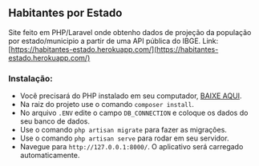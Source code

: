 ## Habitantes por Estado
Site feito em PHP/Laravel onde obtenho dados de projeção da população por estado/municipio a partir de uma API pública do IBGE.
Link: [https://habitantes-estado.herokuapp.com/](https://habitantes-estado.herokuapp.com/)

### Instalação: 

* Você precisará do PHP instalado em seu computador, [BAIXE AQUI](https://www.php.net/downloads). 
* Na raiz do projeto use o comando `composer install`.
* No arquivo `.ENV` edite o campo `DB_CONNECTION` e coloque os dados do seu banco de dados.
* Use o comando `php artisan migrate` para fazer as migrações.
* Use o comando `php artisan serve` para rodar em seu servidor.
* Navegue para `http://127.0.0.1:8000/`. O aplicativo será carregado automaticamente.
